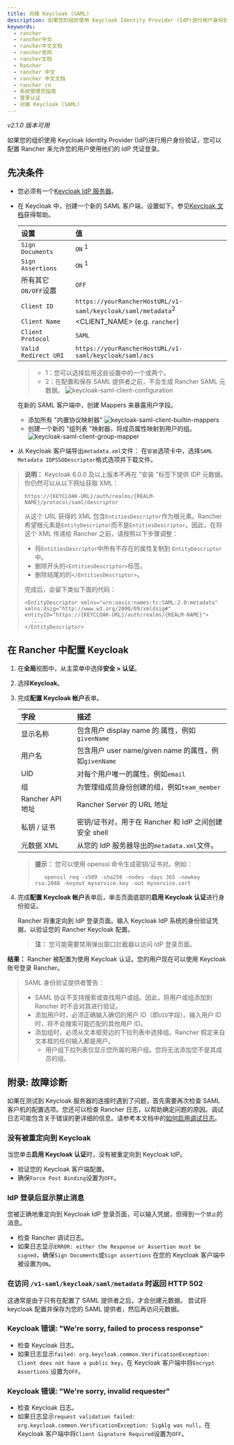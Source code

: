 ```yaml
---
title: 对接 Keycloak (SAML)
description: 如果您的组织使用 Keycloak Identity Provider (IdP)进行用户身份验证，您可以配置 Rancher 来允许您的用户使用他们的 IdP 凭证登录。
keywords:
  - rancher
  - rancher中文
  - rancher中文文档
  - rancher官网
  - rancher文档
  - Rancher
  - rancher 中文
  - rancher 中文文档
  - rancher cn
  - 系统管理员指南
  - 登录认证
  - 对接 Keycloak (SAML)
---
```


_v2.1.0 版本可用_

如果您的组织使用 Keycloak Identity Provider (IdP)进行用户身份验证，您可以配置 Rancher 来允许您的用户使用他们的 IdP 凭证登录。

## 先决条件

- 您必须有一个[Keycloak IdP 服务器](https://www.keycloak.org/docs/latest/server_installation/)。
- 在 Keycloak 中，创建一个新的 SAML 客户端，设置如下。参见[Keycloak 文档](https://keycloak.org/docs/latest/server_admin/#saml-clients)获得帮助。

  | 设置                 | 值                                                                      |
  | :------------------- | :---------------------------------------------------------------------- |
  | `Sign Documents`     | `ON` <sup>1</sup>                                                       |
  | `Sign Assertions`    | `ON` <sup>1</sup>                                                       |
  | 所有其它`ON/OFF`设置 | `OFF`                                                                   |
  | `Client ID`          | `https://yourRancherHostURL/v1-saml/keycloak/saml/metadata`<sup>2</sup> |
  | `Client Name`        | <CLIENT_NAME> (e.g. `rancher`)                                          |
  | `Client Protocol`    | `SAML`                                                                  |
  | `Valid Redirect URI` | `https://yourRancherHostURL/v1-saml/keycloak/saml/acs`                  |

  > - 1：您可以选择启用这些设置中的一个或两个。
  > - 2：在配置和保存 SAML 提供者之前，不会生成 Rancher SAML 元数据。
  >   ![keycloak-saml-client-configuration](/img/rancher/keycloak-saml-client-configuration.png)

  在新的 SAML 客户端中，创建 Mappers 来暴露用户字段。

  - 添加所有 "内置协议映射器"
    ![keycloak-saml-client-builtin-mappers](/img/rancher/keycloak-saml-client-builtin-mappers.png)
  - 创建一个新的 "组列表 "映射器，将成员属性映射到用户的组。
    ![keycloak-saml-client-group-mapper](/img/rancher/keycloak-saml-client-group-mapper.png)

- 从 Keycloak 客户端导出`metadata.xml`文件：
  在`安装`选项卡中，选择`SAML Metadata IDPSSODescriptor`格式选项并下载文件。

> **说明：**
> Keycloak 6.0.0 及以上版本不再在 "安装 "标签下提供 IDP 元数据。
> 你仍然可以从以下网址获取 XML：
>
> `https://{KEYCLOAK-URL}/auth/realms/{REALM-NAME}/protocol/saml/descriptor`
>
> 从这个 URL 获得的 XML 包含`EntitiesDescriptor`作为根元素。Rancher 希望根元素是`EntityDescriptor`而不是`EntitiesDescriptor`。因此，在将这个 XML 传递给 Rancher 之前，请按照以下步骤调整：
>
> - 将`EntitiesDescriptor`中所有不存在的属性复制到 `EntityDescriptor`中。
> - 删除开头的`<EntitiesDescriptor>`标签。
> - 删除结尾的的`</EntitiesDescriptor>`。
>
> 完成后，会留下类似下面的代码：
>
> ```
> <EntityDescriptor xmlns="urn:oasis:names:tc:SAML:2.0:metadata" xmlns:dsig="http://www.w3.org/2000/09/xmldsig#" entityID="https://{KEYCLOAK-URL}/auth/realms/{REALM-NAME}">
>   ....
> </EntityDescriptor>
> ```

## 在 Rancher 中配置 Keycloak

1.  在**全局**视图中，从主菜单中选择**安全 > 认证**。
1.  选择**Keycloak**。
1.  完成**配置 Keycloak 帐户**表单。

    | 字段             | 描述                                                  |
    | :--------------- | :---------------------------------------------------- |
    | 显示名称         | 包含用户 display name 的 属性，例如`givenName`        |
    | 用户名           | 包含用户 user name/given name 的属性，例如`givenName` |
    | UID              | 对每个用户唯一的属性，例如`email`                     |
    | 组               | 为管理组成员身份创建的组，例如`team_member`           |
    | Rancher API 地址 | Rancher Server 的 URL 地址                            |
    | 私钥 / 证书      | 密钥/证书对，用于在 Rancher 和 IdP 之间创建安全 shell |
    | 元数据 XML       | 从您的 IdP 服务器导出的`metadata.xml`文件。           |

    > **提示：** 您可以使用 openssl 命令生成密钥/证书对。例如：
    >
    >        openssl req -x509 -sha256 -nodes -days 365 -newkey rsa:2048 -keyout myservice.key -out myservice.cert

1.  完成**配置 Keycloak 帐户**表单后，单击页面底部的**启用 Keycloak 认证**进行身份验证。

    Rancher 将重定向到 IdP 登录页面。输入 Keycloak IdP 系统的身份验证凭据，以验证您的 Rancher Keycloak 配置。

    > **注：** 您可能需要禁用弹出窗口拦截器以访问 IdP 登录页面。

**结果：** Rancher 被配置为使用 Keycloak 认证。您的用户现在可以使用 Keycloak 账号登录 Rancher。

> SAML 身份验证提供者警告：
>
> - SAML 协议不支持搜索或查找用户或组。因此，将用户或组添加到 Rancher 时不会对其进行验证。
> - 添加用户时，必须正确输入确切的用户 ID（即`UID`字段）。输入用户 ID 时，将不会搜索可能匹配的其他用户 ID。
> - 添加组时，必须从文本框旁边的下拉列表中选择组。Rancher 假定来自文本框的任何输入都是用户。
>   - 用户组下拉列表仅显示您所属的用户组。您将无法添加您不是其成员的组。

## 附录: 故障诊断

如果在测试到 Keycloak 服务器的连接时遇到了问题，首先需要再次检查 SAML 客户机的配置选项。您还可以检查 Rancher 日志，以帮助确定问题的原因。调试日志可能包含关于错误的更详细的信息。请参考本文档中的[如何启用调试日志](/docs/rancher2/faq/technical/_index)。

### 没有被重定向到 Keycloak

当您单击**启用 Keycloak 认证**时，没有被重定向到 Keycloak IdP。

- 验证您的 Keycloak 客户端配置。
- 确保`Force Post Binding`设置为`OFF`。

### IdP 登录后显示禁止消息

您被正确地重定向到 Keycloak IdP 登录页面，可以输入凭据，但得到一个`禁止`的消息。

- 检查 Rancher 调试日志。
- 如果日志显示`ERROR: either the Response or Assertion must be signed`，确保`Sign Documents`或`Sign assertions` 在您的 Keycloak 客户端中被设置为`ON`。

### 在访问 `/v1-saml/keycloak/saml/metadata` 时返回 HTTP 502

这通常是由于只有在配置了 SAML 提供者之后，才会创建元数据。
尝试将 keycloak 配置并保存为您的 SAML 提供者，然后再访问元数据。

### Keycloak 错误: "We're sorry, failed to process response"

- 检查 Keycloak 日志。
- 如果日志显示`failed: org.keycloak.common.VerificationException: Client does not have a public key`，在 Keycloak 客户端中将`Encrypt Assertions` 设置为`OFF`。

### Keycloak 错误: "We're sorry, invalid requester"

- 检查 Keycloak 日志。
- 如果日志显示`request validation failed: org.keycloak.common.VerificationException: SigAlg was null`，在 Keycloak 客户端中将`Client Signature Required`设置为`OFF`。
